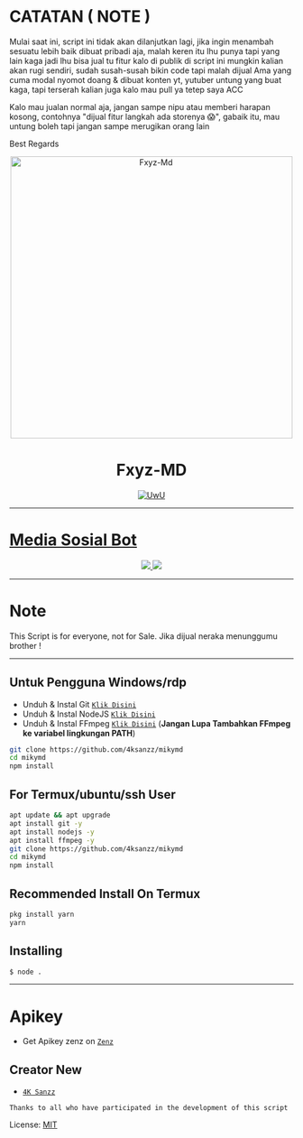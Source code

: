 # CATATAN ( NOTE )
Mulai saat ini, script ini tidak akan dilanjutkan lagi, jika ingin menambah sesuatu lebih baik dibuat pribadi aja, malah keren itu lhu punya tapi yang lain kaga jadi lhu bisa jual tu fitur kalo di publik di script ini mungkin kalian akan rugi sendiri, sudah susah-susah bikin code tapi malah dijual Ama yang cuma modal nyomot doang & dibuat konten yt, yutuber untung yang buat kaga, tapi terserah kalian juga kalo mau pull ya tetep saya ACC

Kalo mau jualan normal aja, jangan sampe nipu atau memberi harapan kosong, contohnya "dijual fitur langkah ada storenya 😱", gabaik itu, mau untung boleh tapi jangan sampe merugikan orang lain 

Best Regards

<p align="center">
<img src="https://telegra.ph/file/77c1465cbd7740b7d1e6e.jpg" alt="Fxyz-Md" width="500"/>
</p>
<h1 align="center">Fxyz-MD</h1>
<p align="center">
  <a href="https://github.com/4ksanzz"><img src="http://readme-typing-svg.herokuapp.com?color=FFFFFF&center=true&vCenter=true&multiline=false&lines=Fxyz+Multi+Device;Base+4KSanzz;Give+star+and+forks+this+Repo+:D;Follow+My+Github" alt="UwU">
</p>

---------

# Media Sosial Bot
<p align="center">
  <a href="https://wa.me/6287814698844?text=.menu"><img src="https://img.shields.io/badge/WhatsApp%20Bot-25D366?style=for-the-badge&logo=whatsapp&logoColor=white"/>
  <a href="https://chat.whatsapp.com/F4X72ozG9jz48LzVF0y0dt"><img src="https://img.shields.io/badge/WhatsApp%20Grup-25D366?style=for-the-badge&logo=whatsapp&logoColor=white"></a>
</p>

---------

# Note
This Script is for everyone, not for Sale. Jika dijual neraka menunggumu brother !

---------

## Untuk Pengguna Windows/rdp

* Unduh & Instal Git [`Klik Disini`](https://git-scm.com/downloads)
* Unduh & Instal NodeJS [`Klik Disini`](https://nodejs.org/en/download)
* Unduh & Instal FFmpeg [`Klik Disini`](https://ffmpeg.org/download.html) (**Jangan Lupa Tambahkan FFmpeg ke variabel lingkungan PATH**)

```bash
git clone https://github.com/4ksanzz/mikymd
cd mikymd
npm install
```

## For Termux/ubuntu/ssh User

```bash
apt update && apt upgrade
apt install git -y
apt install nodejs -y
apt install ffmpeg -y
git clone https://github.com/4ksanzz/mikymd
cd mikymd
npm install
```

## Recommended Install On Termux

```bash
pkg install yarn
yarn
```

## Installing
```bash
$ node .
```
---------

# Apikey
* Get Apikey zenz on [`Zenz`](https://api.zahwazein.xyz/)

## Creator New
* [`4K Sanzz`](https://github.com/4ksanzz)

```Thanks to all who have participated in the development of this script```


License: [MIT](https://en.wikipedia.org/wiki/MIT_License)